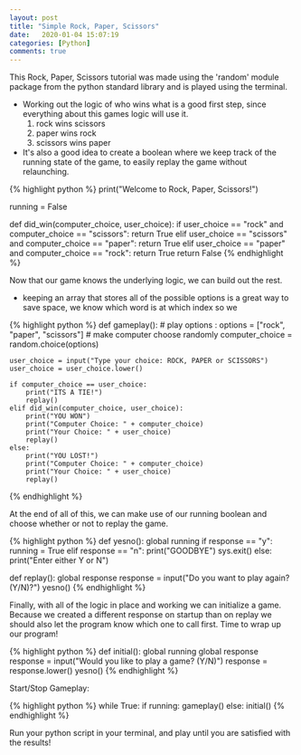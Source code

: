 ```yaml
---
layout: post
title: "Simple Rock, Paper, Scissors"
date:   2020-01-04 15:07:19
categories: [Python]
comments: true
---
```


This Rock, Paper, Scissors tutorial was made using the  'random' module package from the python standard library and is played using the terminal.

* Working out the logic of who wins what is a good first step, since everything about this games logic will use it.
    1. rock wins scissors
    2. paper wins rock
    3. scissors wins paper
* It's also a good idea to create a boolean where we keep track of the running state of the game, to easily replay the game without relaunching. 

{% highlight python %}
print("Welcome to Rock, Paper, Scissors!")

running = False

def did_win(computer_choice, user_choice):
    if user_choice == "rock" and computer_choice == "scissors":
        return True
    elif user_choice == "scissors" and computer_choice == "paper":
        return True
    elif user_choice == "paper" and computer_choice == "rock":
        return True
    return False
{% endhighlight %}

Now that our game knows the underlying logic, we can build out the rest.

* keeping an array that stores all of the possible options is a great way to save space, we know which word is at which index so we

{% highlight python %}
def gameplay():
    # play options :
    options = ["rock", "paper", "scissors"]
    # make computer choose randomly
    computer_choice = random.choice(options)

    user_choice = input("Type your choice: ROCK, PAPER or SCISSORS")
    user_choice = user_choice.lower()

    if computer_choice == user_choice:
        print("ITS A TIE!")
        replay()
    elif did_win(computer_choice, user_choice):
        print("YOU WON")
        print("Computer Choice: " + computer_choice)
        print("Your Choice: " + user_choice)
        replay()
    else:
        print("YOU LOST!")
        print("Computer Choice: " + computer_choice)
        print("Your Choice: " + user_choice)
        replay()

{% endhighlight %}

At the end of all of this, we can make use of our running boolean and choose whether or not to replay the game.

{% highlight python %}
def yesno():
    global running
    if response == "y":
        running = True
    elif response == "n":
        print("GOODBYE")
        sys.exit()
    else:
        print("Enter either Y or N")

def replay():
    global response
    response = input("Do you want to play again? (Y/N)?")
    yesno()
{% endhighlight %}

Finally, with all of the logic in place and working we can initialize a game. Because we created a different response on startup than on replay we should also let the program know which one to call first. Time to wrap up our program!

{% highlight python %}
def initial():
    global running
    global response
    response = input("Would you like to play a game? (Y/N)")
    response = response.lower()
    yesno()
{% endhighlight %}

Start/Stop Gameplay: 

{% highlight python %}
while True:
    if running:
        gameplay()
    else:
        initial()
{% endhighlight %}

Run your python script in your terminal, and play until you are satisfied with the results!